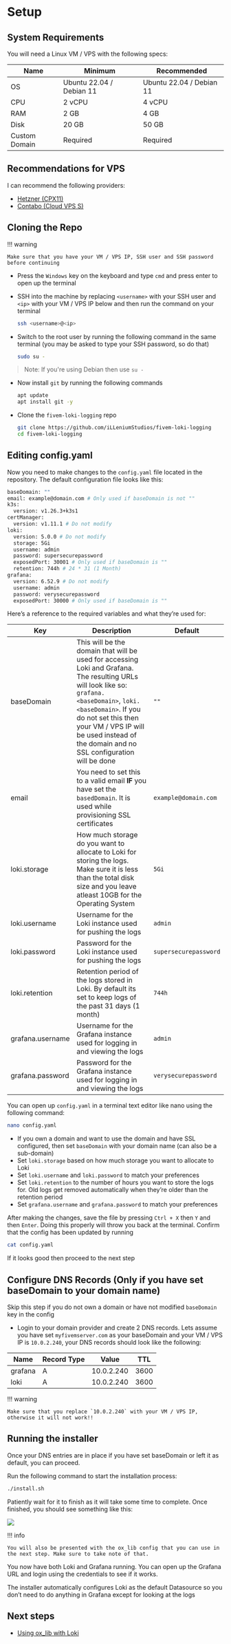 # Setup

## System Requirements

You will need a Linux VM / VPS with the following specs:

| Name | Minimum | Recommended |
|----|----|----|
| OS | Ubuntu 22.04 / Debian 11 | Ubuntu 22.04 / Debian 11 |
| CPU | 2 vCPU | 4 vCPU |
| RAM | 2 GB | 4 GB |
| Disk | 20 GB | 50 GB |
| Custom Domain | Required | Required |

## Recommendations for VPS

I can recommend the following providers:

- [Hetzner (CPX11)](https://www.hetzner.com/cloud)
- [Contabo (Cloud VPS S)](https://contabo.com/en/vps/vps-s-ssd/?image=ubuntu.323&qty=1&contract=1&storage-type=vps-s-200-gb-ssd)

## Cloning the Repo

!!! warning

    Make sure that you have your VM / VPS IP, SSH user and SSH password before continuing

* Press the `Windows` key on the keyboard and type `cmd` and press enter to open up the terminal
* SSH into the machine by replacing `<username>` with your SSH user and `<ip>` with your VM / VPS IP below and then run the command on your terminal

  ```bash
  ssh <username>@<ip>
  ```
* Switch to the root user by running the following command in the same terminal (you may be asked to type your SSH password, so do that)

  ```bash
  sudo su -
  ```

> Note: If you're using Debian then use `su -`

* Now install `git` by running the following commands

  ```bash
  apt update
  apt install git -y
  ```
* Clone the `fivem-loki-logging` repo

  ```bash
  git clone https://github.com/iLLeniumStudios/fivem-loki-logging
  cd fivem-loki-logging
  ```

## Editing config.yaml

Now you need to make changes to the `config.yaml` file located in the repository. The default configuration file looks like this:

```bash
baseDomain: ""
email: example@domain.com # Only used if baseDomain is not ""
k3s:
  version: v1.26.3+k3s1
certManager:
  version: v1.11.1 # Do not modify
loki:
  version: 5.0.0 # Do not modify
  storage: 5Gi
  username: admin
  password: supersecurepassword
  exposedPort: 30001 # Only used if baseDomain is ""
  retention: 744h # 24 * 31 (1 Month)
grafana:
  version: 6.52.9 # Do not modify
  username: admin
  password: verysecurepassword
  exposedPort: 30000 # Only used if baseDomain is ""
```

Here’s a reference to the required variables and what they’re used for:

| Key | Description | Default |
|----|----|----|
| baseDomain | This will be the domain that will be used for accessing Loki and Grafana. The resulting URLs will look like so: `grafana.<baseDomain>`, `loki.<baseDomain>`. If you do not set this then your VM / VPS IP will be used instead of the domain and no SSL configuration will be done | `""` |
| email | You need to set this to a valid email **IF** you have set the `basedDomain`. It is used while provisioning SSL certificates  | `example@domain.com` |
| loki.storage | How much storage do you want to allocate to Loki for storing the logs. Make sure it is less than the total disk size and you leave atleast 10GB for the Operating System | `5Gi` |
| loki.username | Username for the Loki instance used for pushing the logs | `admin` |
| loki.password | Password for the Loki instance used for pushing the logs | `supersecurepassword` |
| loki.retention | Retention period of the logs stored in Loki. By default its set to keep logs of the past 31 days (1 month) | `744h` |
| grafana.username | Username for the Grafana instance used for logging in and viewing the logs | `admin` |
| grafana.password | Password for the Grafana instance used for logging in and viewing the logs | `verysecurepassword` |

You can open up `config.yaml` in a terminal text editor like nano using the following command:

```bash
nano config.yaml
```

* If you own a domain and want to use the domain and have SSL configured, then set `baseDomain` with your domain name (can also be a sub-domain)
* Set `loki.storage` based on how much storage you want to allocate to Loki
* Set `loki.username` and `loki.password` to match your preferences
* Set `loki.retention` to the number of hours you want to store the logs for. Old logs get removed automatically when they’re older than the retention period
* Set `grafana.username` and `grafana.password` to match your preferences

After making the changes, save the file by pressing `Ctrl + X` then `Y` and then `Enter`. Doing this properly will throw you back at the terminal. Confirm that the config has been updated by running

```bash
cat config.yaml
```

If it looks good then proceed to the next step

## Configure DNS Records (Only if you have set baseDomain to your domain name)

Skip this step if you do not own a domain or have not modified `baseDomain` key in the config

* Login to your domain provider and create 2 DNS records. Lets assume you have set `myfivemserver.com` as your baseDomain and your VM / VPS IP is `10.0.2.240`, your DNS records should look like the following:

| Name | Record Type | Value | TTL |
|----|----|----|----|
| grafana | A | 10.0.2.240 | 3600 |
| loki | A | 10.0.2.240 | 3600 |

!!! warning

    Make sure that you replace `10.0.2.240` with your VM / VPS IP, otherwise it will not work!!

## Running the installer

Once your DNS entries are in place if you have set baseDomain or left it as default, you can proceed.

Run the following command to start the installation process:

```bash
./install.sh
```

Patiently wait for it to finish as it will take some time to complete. Once finished, you should see something like this:

 ![](https://i.ibb.co/ry8HSxs/image.png)

!!! info

    You will also be presented with the ox_lib config that you can use in the next step. Make sure to take note of that.

You now have both Loki and Grafana running. You can open up the Grafana URL and login using the credentials to see if it works.

The installer automatically configures Loki as the default Datasource so you don’t need to do anything in Grafana except for looking at the logs

## Next steps

- [Using ox_lib with Loki](ox_lib.md)
